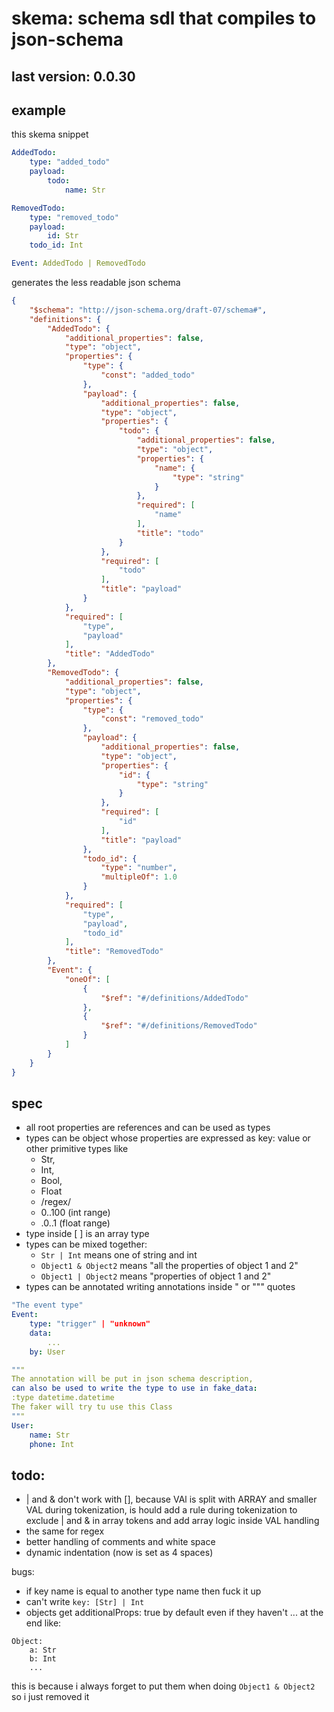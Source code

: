 # skema: schema sdl that compiles to json-schema

<!---[bump]--->
## last version: 0.0.30
## example


this skema snippet
```yaml
AddedTodo:
    type: "added_todo"
    payload:
        todo:
            name: Str

RemovedTodo:
    type: "removed_todo"
    payload:
        id: Str
    todo_id: Int

Event: AddedTodo | RemovedTodo
```
generates the less readable json schema
```json
{
    "$schema": "http://json-schema.org/draft-07/schema#",
    "definitions": {
        "AddedTodo": {
            "additional_properties": false,
            "type": "object",
            "properties": {
                "type": {
                    "const": "added_todo"
                },
                "payload": {
                    "additional_properties": false,
                    "type": "object",
                    "properties": {
                        "todo": {
                            "additional_properties": false,
                            "type": "object",
                            "properties": {
                                "name": {
                                    "type": "string"
                                }
                            },
                            "required": [
                                "name"
                            ],
                            "title": "todo"
                        }
                    },
                    "required": [
                        "todo"
                    ],
                    "title": "payload"
                }
            },
            "required": [
                "type",
                "payload"
            ],
            "title": "AddedTodo"
        },
        "RemovedTodo": {
            "additional_properties": false,
            "type": "object",
            "properties": {
                "type": {
                    "const": "removed_todo"
                },
                "payload": {
                    "additional_properties": false,
                    "type": "object",
                    "properties": {
                        "id": {
                            "type": "string"
                        }
                    },
                    "required": [
                        "id"
                    ],
                    "title": "payload"
                },
                "todo_id": {
                    "type": "number",
                    "multipleOf": 1.0
                }
            },
            "required": [
                "type",
                "payload",
                "todo_id"
            ],
            "title": "RemovedTodo"
        },
        "Event": {
            "oneOf": [
                {
                    "$ref": "#/definitions/AddedTodo"
                },
                {
                    "$ref": "#/definitions/RemovedTodo"
                }
            ]
        }
    }
}
```
## spec

- all root properties are references and can be used as types
- types can be object whose properties are expressed as key: value or other primitive types like 
    - Str,
    - Int,
    - Bool,
    - Float
    - /regex/
    - 0..100 (int range)
    - .0..1 (float range)
- type inside [ ] is an array type
- types can be mixed together: 
    - `Str | Int` means one of string and int
    - `Object1 & Object2` means "all the properties of object 1 and 2"
    - `Object1 | Object2` means "properties of object 1 and 2"
- types can be annotated writing annotations inside " or """ quotes
```yaml
"The event type"
Event:
    type: "trigger" | "unknown"
    data:
        ...
    by: User

"""
The annotation will be put in json schema description,
can also be used to write the type to use in fake_data:
:type datetime.datetime
The faker will try tu use this Class
"""
User:
    name: Str
    phone: Int
```

## todo:
- | and & don't work with [], because VAl is split with ARRAY and smaller VAL during tokenization, is hould add a rule during tokenization to exclude | and & in array tokens and add array logic inside VAL handling
- the same for regex
- better handling of comments and white space
- dynamic indentation (now is set as 4 spaces)




bugs:
- if key name is equal to another type name then fuck it up
- can't write `key: [Str] | Int`
- objects get additionalProps: true by default even if they haven't ... at the end like:
```
Object:
    a: Str
    b: Int
    ...
```
this is because i always forget to put them when doing `Object1 & Object2` so i just removed it